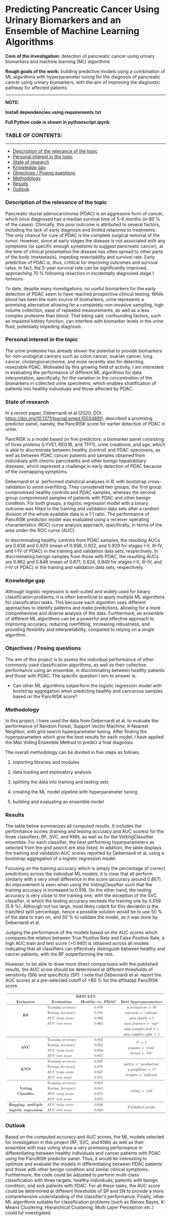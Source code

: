 # Predicting Pancreatic Cancer Using Urinary Biomarkers and an Ensemble of Machine Learning Algorithms

**Core of the investigation:** detection of pancreatic cancer using urinary biomarkers and machine learning (ML) algorithms

**Rough goals of the work:** building predictive models using a combination of ML algorithms with hyperparameter tuning for the diagnosis of pancreatic cancer using urinary biomarkers, with the aim of improving the diagnostic pathway for affected patients
<hr>

**NOTE:**

**Install dependencies using requirements.txt**

**Full Python code is shown in pythonscript.ipynb**

### TABLE OF CONTENTS:
<hr>

* [Description of the relevance of the topic](https://github.com/arjeta-rushiti/data-science-portfolio/tree/main/pancreatic_cancer_urinary_biomarkers#description-of-the-relevance-of-the-topic)
* [Personal interest in the topic](https://github.com/arjeta-rushiti/data-science-portfolio/tree/main/pancreatic_cancer_urinary_biomarkers#personal-interest-in-the-topic)
* [State of research](https://github.com/arjeta-rushiti/data-science-portfolio/tree/main/pancreatic_cancer_urinary_biomarkers#state-of-research)
* [Knowledge gap](https://github.com/arjeta-rushiti/data-science-portfolio/tree/main/pancreatic_cancer_urinary_biomarkers#knowledge-gap)
* [Objectives / Posing questions](https://github.com/arjeta-rushiti/data-science-portfolio/tree/main/pancreatic_cancer_urinary_biomarkers#objectives--posing-questions)
* [Methodology](https://github.com/arjeta-rushiti/data-science-portfolio/tree/main/pancreatic_cancer_urinary_biomarkers#methodology)
* [Results](https://github.com/arjeta-rushiti/data-science-portfolio/tree/main/pancreatic_cancer_urinary_biomarkers#results)
* [Outlook](https://github.com/arjeta-rushiti/data-science-portfolio/tree/main/pancreatic_cancer_urinary_biomarkers#outlook)


### Description of the relevance of the topic

Pancreatic ductal adenocarcinoma (PDAC) is an aggressive form of cancer, which once diagnosed has a median survival time of 5-6 months (in 80 % of the cases). Clinically, this poor outcome is attributed to several factors, including the lack of early diagnosis and limited response to treatments.
The only chance for cure of PDAC is the complete surgical removal of the tumor. 
However, since at early stages the disease is not associated with any symptoms (or specific enough symptoms to suggest pancreatic cancer), at the time of clinical presentation the disease has often spread to other parts of the body (metastasis), impeding resectability and survival rate. Early prediction of PDAC is, thus, crititcal for improving outcomes and survival rates. 
In fact, the 5-year survival rate can be significantly improved, approaching 70 % following resection in incidentally diagnosed stage I tumours.

To date, despite many investigations, no useful biomarkers for the early detection of PDAC seem to have reached prospective clinical testing. While blood has been the main source of biomarkers, urine represents a promising alternative allowing for a completely non-invasive sampling, high volume collection, ease of repeated measurements, as well as a less complex proteome than blood. 
That being said, confounding factors, such as impaired kidney function, can interfere with biomarker levels in the urine fluid, potentially impeding diagnosis.


### Personal interest in the topic

The urine proteome has already shown the potential to provide biomarkers for non-urological cancers such as colon cancer, ovarian cancer, lung cancer, cholangiocarcinoma, and more recently also for detecting resectable PDAC. Motivated by this growing field of activity, I am interested in evaluating the performance of different ML algorithms for data interpretation, specifically, for the variation in the concentration of the biomarkers in collected urine specimens, which enables
stratification of patients into healthy individuals and those affected by PDAC.

### State of research

In a recent paper, Debernardi et al.(2020, DOI: [https://doi.org/10.1371/journal.pmed.1003489)](https://doi.org/10.1371/journal.pmed.1003489)), described a promising predictor panel, namely, the PancRISK score for earlier detection of PDAC
in urine. 

PancRISK is a model based on five predictors: a biomarker panel consisting of three proteins (LYVE1, REG1B, and TFF1), urine creatinine, and age, which is able to discriminate between healthy (control) and PDAC specimens, as well as between PDAC cancer patients and samples obtained from individuals with chronic pancreatitis and other benign hepatobiliary diseases, which
represent a challenge in early detection of PDAC because of the overlapping symptoms. 

Debernardi et al. performed statistical analyses in R, with bootstrap cross-validation to avoid overfitting. They considered two groups; the first group compromised healthy controls and PDAC samples, whereas the second group compromised samples of patients with PDAC and other benign condition. 
For both groups, a logistic regression model with a binary outcome was fitted to the training and validation data sets after a random division of the whole available data in a 1:1 ratio. The performance of PancRISK predictior model was evaluated using a receiver operating characteristics (ROC) curve analysis approach, specifically, in terms of the area under the ROC curve (AUC).

In discriminating healthy controls from PDAC samples, the resulting AUCs are 0.936 and 0.929 (mean of 0.936, 0.922, and 0.929 for stages I–II, III–IV, and I–IV of PDAC) in the training and validation data sets, respectively. In discriminating benign samples from those with PDAC, the resulting AUCs are 0.862 and 0.848 (mean of 0.871, 0.824, 0.849 for stages I–II, III–IV, and I–IV of PDAC) in the training and validation data sets, respectively.


### Knowledge gap

Although logistic regression is well-suited and widely used for binary classification problems, it is often beneficial to apply multiple ML algorithms for classification tasks. This because each algorithm uses different approaches to identify patterns and make predictions, allowing for a more comprehensive and diverse analysis of the data. Furthermore, an ensemble of different ML algorithms can be a powerful and effective approach to improving accuracy, reducing overfitting, increasing robustness, and providing flexibility and interpretability, compared to relying on a single algorithm.

### Objectives / Posing questions

The aim of this project is to assess the individual performance of other commonly used classification algorithms, as well as their collective performance using an ensemble, in discriminating between healthy patients and those with PDAC. The specific question I aim to answer is:

* Can other ML algorithms outperform the logistic regression model with bootstrap aggregation when predicting healthy and cancerous samples based on the PancRISK score?

### Methodology

In this project, I have used the data from Debernardi et al. to evaluate the performance of Random Forest, Support Vector Machine, K-Nearest Neighbor, with grid search hyperparameter tuning. After finding the hyperparameters which give the best results for each model, I have applied the Max Voting Ensemble Method to predict a final diagnosis.

The overall methodology can be divided in five steps as follows:

1. importing libraries and modules <p></p>

2. data loading and exploratory analysis <p></p>

3. splitting the data into training and testing sets <p></p>

4. creating the ML model pipeline with hyperparameter tuning <p></p>

5. building and evaluating an ensemble model <br>
   
### Results

The table below summarizes all computed results.
It includes the performance scores (training and testing accuracy and AUC scores) for the three classifiers: RF, SVC, and KNN, as well as for the VottingClassifier ensemble. For each classifier, the best performing hyperparameters as selected
from the grid search are also listed. In addition, the table displays the training and validation AUC scores reported by Debernardi et al. using a bootstrap aggregation of a logistic regression model.

Focusing on the training accuracy which is simply the percentage of correct predictions across the individual ML models, it is clear that all perform similarly with a very small difference in the score (accuracy around 0.867). An improvement is seen when using the VotingClassifier such that the training accuracy is increased to 0.918. On the other hand, the testing accuracy is very close to the training one, with the exception of the SVC classifier, in which the testing accuracy exceeds the training one by 0.059 (5.9 %). Although not too large, most likely culprit for this deviation is the train/test split percentage, hence a possible solution would be to use 50 % of the data to train on, and 50 % to validate the model, as it was done by Debernardi et al.

Judging the performance of the models based on the AUC scores which compares the relation between True Positive Rate and False Positive Rate, a high AUC train and test score (>0.940) is obtained across all models indicating that all classifiers can effectively distinguish between healthy and cancer patients, with the RF outperforming the rest.

However, to be able to draw more direct comparisons with the published results, the AUC score should be determined at different thresholds of sensitivity (SN) and specificity (SP). I note that Debernardi et al. report the AUC scores at a pre-selected cutoff of >80 % for the affiliated PancRISK score.

![Results](https://github.com/arjeta-rushiti/data-science-portfolio/blob/main/pancreatic_cancer_urinary_biomarkers/results.png)

### Outlook 

Based on the computed accuracy and AUC scores, the ML models selected for investigation in this project (RF, SVC, and KNN) as well as their ensemble with max voting show a very promising performance in differentiating between healthy individuals and cancer patients with PDAC using the PancRISK predictor panel. Thus, it would be interesting to optimize and evaluate the models in differentiating between PDAC patients and those with other benign condition and similar clinical symptoms. Furthermore, the code could be adjusted to perform multi-class classification with three targets: healthy individuals, patients with benign condition, and sick patients with PDAC.
For all these tasks, the AUC score could be determined at different thresholds of SP and SN to provide a more comprehensive understanding of the classifier’s performance. Finally, other ML algorithms suitable for classification problems (such as Naives Bayes, K-Means Clustering, Hierarchical Clustering, Multi Layer Perceptron etc.) could be investigated.
